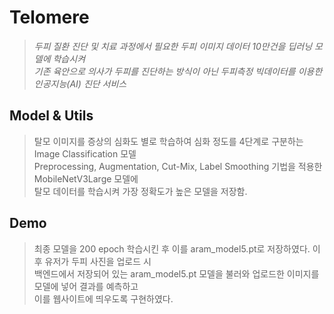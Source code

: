 # Telomere

> *두피 질환 진단 및 치료 과정에서 필요한 두피 이미지 데이터 10만건을 딥러닝 모델에 학습시켜   
> 기존 육안으로 의사가 두피를 진단하는 방식이 아닌 두피측정 빅데이터를 이용한 인공지능(AI) 진단 서비스*


## Model & Utils
> 탈모 이미지를 증상의 심화도 별로 학습하여 심화 정도를 4단계로 구분하는 Image Classification 모델   
> Preprocessing, Augmentation, Cut-Mix, Label Smoothing 기법을 적용한 MobileNetV3Large 모델에   
> 탈모 데이터를 학습시켜 가장 정확도가 높은 모델을 저장함.

## Demo
> 최종 모델을 200 epoch 학습시킨 후 이를 aram_model5.pt로 저장하였다. 이후 유저가 두피 사진을 업로드 시   
> 백엔드에서 저장되어 있는 aram_model5.pt 모델을 불러와 업로드한 이미지를 모델에 넣어 결과를 예측하고   
> 이를 웹사이트에 띄우도록 구현하였다.
